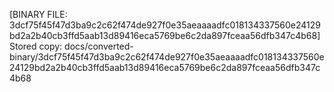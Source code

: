 [BINARY FILE: 3dcf75f45f47d3ba9c2c62f474de927f0e35aeaaaadfc018134337560e24129bd2a2b40cb3ffd5aab13d89416eca5769be6c2da897fceaa56dfb347c4b68]
Stored copy: docs/converted-binary/3dcf75f45f47d3ba9c2c62f474de927f0e35aeaaaadfc018134337560e24129bd2a2b40cb3ffd5aab13d89416eca5769be6c2da897fceaa56dfb347c4b68
